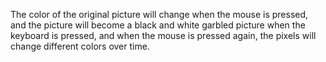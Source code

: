 The color of the original picture will change when the mouse is pressed, and the picture will become a black and white garbled picture when the keyboard is pressed, and when the mouse is pressed again, the pixels will change different colors over time. 
